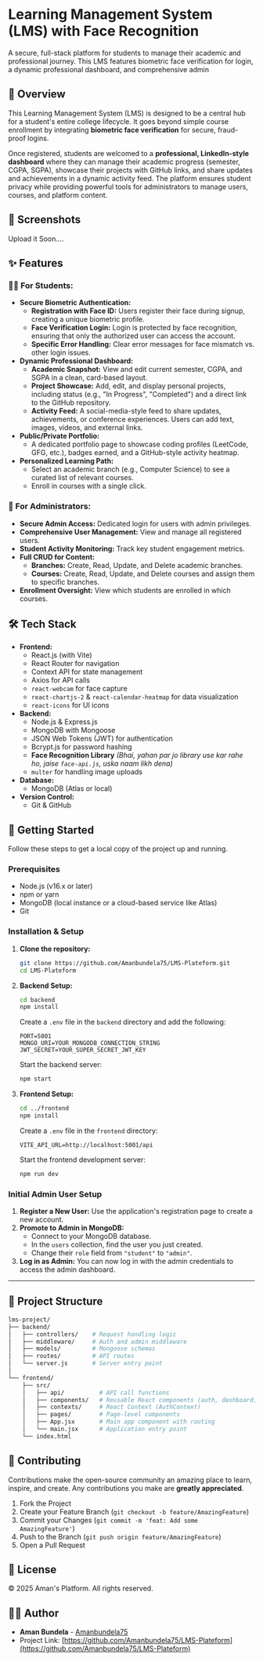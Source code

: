 # Learning Management System (LMS) with Face Recognition

A secure, full-stack platform for students to manage their academic and professional journey. This LMS features biometric face verification for login, a dynamic professional dashboard, and comprehensive admin 

## 🌟 Overview

This Learning Management System (LMS) is designed to be a central hub for a student's entire college lifecycle. It goes beyond simple course enrollment by integrating **biometric face verification** for secure, fraud-proof logins.

Once registered, students are welcomed to a **professional, LinkedIn-style dashboard** where they can manage their academic progress (semester, CGPA, SGPA), showcase their projects with GitHub links, and share updates and achievements in a dynamic activity feed. The platform ensures student privacy while providing powerful tools for administrators to manage users, courses, and platform content.

## 📸 Screenshots

Upload it Soon....

## ✨ Features

### 👨‍🎓 For Students:

*   **Secure Biometric Authentication:**
    *   **Registration with Face ID:** Users register their face during signup, creating a unique biometric profile.
    *   **Face Verification Login:** Login is protected by face recognition, ensuring that only the authorized user can access the account.
    *   **Specific Error Handling:** Clear error messages for face mismatch vs. other login issues.
*   **Dynamic Professional Dashboard:**
    *   **Academic Snapshot:** View and edit current semester, CGPA, and SGPA in a clean, card-based layout.
    *   **Project Showcase:** Add, edit, and display personal projects, including status (e.g., "In Progress", "Completed") and a direct link to the GitHub repository.
    *   **Activity Feed:** A social-media-style feed to share updates, achievements, or conference experiences. Users can add text, images, videos, and external links.
*   **Public/Private Portfolio:**
    *   A dedicated portfolio page to showcase coding profiles (LeetCode, GFG, etc.), badges earned, and a GitHub-style activity heatmap.
*   **Personalized Learning Path:**
    *   Select an academic branch (e.g., Computer Science) to see a curated list of relevant courses.
    *   Enroll in courses with a single click.

### 👮 For Administrators:

*   **Secure Admin Access:** Dedicated login for users with admin privileges.
*   **Comprehensive User Management:** View and manage all registered users.
*   **Student Activity Monitoring:** Track key student engagement metrics.
*   **Full CRUD for Content:**
    *   **Branches:** Create, Read, Update, and Delete academic branches.
    *   **Courses:** Create, Read, Update, and Delete courses and assign them to specific branches.
*   **Enrollment Oversight:** View which students are enrolled in which courses.

## 🛠️ Tech Stack

*   **Frontend:**
    *   React.js (with Vite)
    *   React Router for navigation
    *   Context API for state management
    *   Axios for API calls
    *   `react-webcam` for face capture
    *   `react-chartjs-2` & `react-calendar-heatmap` for data visualization
    *   `react-icons` for UI icons
*   **Backend:**
    *   Node.js & Express.js
    *   MongoDB with Mongoose
    *   JSON Web Tokens (JWT) for authentication
    *   Bcrypt.js for password hashing
    *   **Face Recognition Library** *(Bhai, yahan par jo library use kar rahe ho, jaise `face-api.js`, uska naam likh dena)*
    *   `multer` for handling image uploads
*   **Database:**
    *   MongoDB (Atlas or local)
*   **Version Control:**
    *   Git & GitHub

## 🚀 Getting Started

Follow these steps to get a local copy of the project up and running.

### Prerequisites

*   Node.js (v16.x or later)
*   npm or yarn
*   MongoDB (local instance or a cloud-based service like Atlas)
*   Git

### Installation & Setup

1.  **Clone the repository:**
    ```bash
    git clone https://github.com/Amanbundela75/LMS-Plateform.git
    cd LMS-Plateform
    ```

2.  **Backend Setup:**
    ```bash
    cd backend
    npm install
    ```
    Create a `.env` file in the `backend` directory and add the following:
    ```env
    PORT=5001
    MONGO_URI=YOUR_MONGODB_CONNECTION_STRING
    JWT_SECRET=YOUR_SUPER_SECRET_JWT_KEY
    ```
    Start the backend server:
    ```bash
    npm start
    ```

3.  **Frontend Setup:**
    ```bash
    cd ../frontend
    npm install
    ```
    Create a `.env` file in the `frontend` directory:
    ```env
    VITE_API_URL=http://localhost:5001/api
    ```
    Start the frontend development server:
    ```bash
    npm run dev
    ```

### Initial Admin User Setup

1.  **Register a New User:** Use the application's registration page to create a new account.
2.  **Promote to Admin in MongoDB:**
    *   Connect to your MongoDB database.
    *   In the `users` collection, find the user you just created.
    *   Change their `role` field from `"student"` to `"admin"`.
3.  **Log in as Admin:** You can now log in with the admin credentials to access the admin dashboard.

---
## 🔧 Project Structure
```bash
lms-project/
├── backend/
│   ├── controllers/    # Request handling logic
│   ├── middleware/     # Auth and admin middleware
│   ├── models/         # Mongoose schemas
│   ├── routes/         # API routes
│   └── server.js       # Server entry point
│
└── frontend/
    ├── src/
    │   ├── api/          # API call functions
    │   ├── components/   # Reusable React components (auth, dashboard, etc.)
    │   ├── contexts/     # React Context (AuthContext)
    │   ├── pages/        # Page-level components
    │   ├── App.jsx       # Main app component with routing
    │   └── main.jsx      # Application entry point
    └── index.html
```

## 🤝 Contributing

Contributions make the open-source community an amazing place to learn, inspire, and create. Any contributions you make are **greatly appreciated**.

1.  Fork the Project
2.  Create your Feature Branch (`git checkout -b feature/AmazingFeature`)
3.  Commit your Changes (`git commit -m 'feat: Add some AmazingFeature'`)
4.  Push to the Branch (`git push origin feature/AmazingFeature`)
5.  Open a Pull Request

## 📝 License

© 2025 Aman's Platform. All rights reserved.

## 🧑‍💻 Author

*   **Aman Bundela** - [Amanbundela75](https://github.com/Amanbundela75)
*   Project Link: [https://github.com/Amanbundela75/LMS-Plateform](https://github.com/Amanbundela75/LMS-Plateform)
